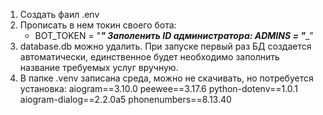 1) Создать фаил .env
2) Прописать в нем токин своего бота:
    - BOT_TOKEN = "_____"
    Заполенить ID администратора:
    ADMINS = "______"
3) database.db можно удалить. При запуске первый раз БД создается автоматически, единственное будет необходимо заполнить название требуемых услуг вручную.
4) В папке .venv записана среда, можно не скачивать, но потребуется установка:
    aiogram==3.10.0
    peewee==3.17.6
    python-dotenv==1.0.1
    aiogram-dialog==2.2.0a5
    phonenumbers==8.13.40
